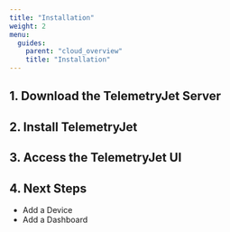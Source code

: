 ```yaml
---
title: "Installation"
weight: 2
menu:
  guides:
    parent: "cloud_overview"
    title: "Installation"
---
```


## 1. Download the TelemetryJet Server

## 2. Install TelemetryJet

## 3. Access the TelemetryJet UI

## 4. Next Steps

- Add a Device
- Add a Dashboard